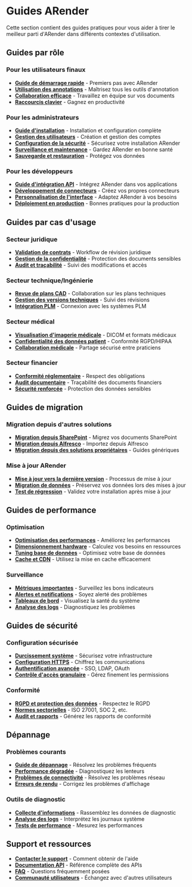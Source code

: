 # Guides ARender

Cette section contient des guides pratiques pour vous aider à tirer le meilleur parti d'ARender dans différents contextes d'utilisation.

## Guides par rôle

### Pour les utilisateurs finaux
- **[Guide de démarrage rapide](./user-quick-start)** - Premiers pas avec ARender
- **[Utilisation des annotations](./annotations-guide)** - Maîtrisez tous les outils d'annotation
- **[Collaboration efficace](./collaboration-best-practices)** - Travaillez en équipe sur vos documents
- **[Raccourcis clavier](./keyboard-shortcuts)** - Gagnez en productivité

### Pour les administrateurs
- **[Guide d'installation](./admin-installation)** - Installation et configuration complète
- **[Gestion des utilisateurs](./user-management)** - Création et gestion des comptes
- **[Configuration de la sécurité](./security-configuration)** - Sécurisez votre installation ARender
- **[Surveillance et maintenance](./monitoring-maintenance)** - Gardez ARender en bonne santé
- **[Sauvegarde et restauration](./backup-restore)** - Protégez vos données

### Pour les développeurs
- **[Guide d'intégration API](./api-integration)** - Intégrez ARender dans vos applications
- **[Développement de connecteurs](./connector-development)** - Créez vos propres connecteurs
- **[Personnalisation de l'interface](./ui-customization)** - Adaptez ARender à vos besoins
- **[Déploiement en production](./production-deployment)** - Bonnes pratiques pour la production

## Guides par cas d'usage

### Secteur juridique
- **[Validation de contrats](./legal/contract-validation)** - Workflow de révision juridique
- **[Gestion de la confidentialité](./legal/confidentiality)** - Protection des documents sensibles
- **[Audit et traçabilité](./legal/audit-trail)** - Suivi des modifications et accès

### Secteur technique/Ingénierie
- **[Revue de plans CAD](./engineering/cad-review)** - Collaboration sur les plans techniques
- **[Gestion des versions techniques](./engineering/version-control)** - Suivi des révisions
- **[Intégration PLM](./engineering/plm-integration)** - Connexion avec les systèmes PLM

### Secteur médical
- **[Visualisation d'imagerie médicale](./healthcare/medical-imaging)** - DICOM et formats médicaux
- **[Confidentialité des données patient](./healthcare/patient-privacy)** - Conformité RGPD/HIPAA
- **[Collaboration médicale](./healthcare/medical-collaboration)** - Partage sécurisé entre praticiens

### Secteur financier
- **[Conformité réglementaire](./finance/regulatory-compliance)** - Respect des obligations
- **[Audit documentaire](./finance/document-audit)** - Traçabilité des documents financiers
- **[Sécurité renforcée](./finance/enhanced-security)** - Protection des données sensibles

## Guides de migration

### Migration depuis d'autres solutions
- **[Migration depuis SharePoint](./migration/from-sharepoint)** - Migrez vos documents SharePoint
- **[Migration depuis Alfresco](./migration/from-alfresco)** - Importez depuis Alfresco
- **[Migration depuis des solutions propriétaires](./migration/from-proprietary)** - Guides génériques

### Mise à jour ARender
- **[Mise à jour vers la dernière version](./upgrade/latest-version)** - Processus de mise à jour
- **[Migration de données](./upgrade/data-migration)** - Préservez vos données lors des mises à jour
- **[Test de régression](./upgrade/regression-testing)** - Validez votre installation après mise à jour

## Guides de performance

### Optimisation
- **[Optimisation des performances](./performance/optimization)** - Améliorez les performances
- **[Dimensionnement hardware](./performance/sizing)** - Calculez vos besoins en ressources
- **[Tuning base de données](./performance/database-tuning)** - Optimisez votre base de données
- **[Cache et CDN](./performance/caching)** - Utilisez la mise en cache efficacement

### Surveillance
- **[Métriques importantes](./monitoring/key-metrics)** - Surveillez les bons indicateurs
- **[Alertes et notifications](./monitoring/alerting)** - Soyez alerté des problèmes
- **[Tableaux de bord](./monitoring/dashboards)** - Visualisez la santé du système
- **[Analyse des logs](./monitoring/log-analysis)** - Diagnostiquez les problèmes

## Guides de sécurité

### Configuration sécurisée
- **[Durcissement système](./security/system-hardening)** - Sécurisez votre infrastructure
- **[Configuration HTTPS](./security/https-configuration)** - Chiffrez les communications
- **[Authentification avancée](./security/advanced-auth)** - SSO, LDAP, OAuth
- **[Contrôle d'accès granulaire](./security/access-control)** - Gérez finement les permissions

### Conformité
- **[RGPD et protection des données](./compliance/gdpr)** - Respectez le RGPD
- **[Normes sectorielles](./compliance/industry-standards)** - ISO 27001, SOC 2, etc.
- **[Audit et rapports](./compliance/audit-reporting)** - Générez les rapports de conformité

## Dépannage

### Problèmes courants
- **[Guide de dépannage](./troubleshooting/common-issues)** - Résolvez les problèmes fréquents
- **[Performance dégradée](./troubleshooting/performance-issues)** - Diagnostiquez les lenteurs
- **[Problèmes de connectivité](./troubleshooting/connectivity)** - Résolvez les problèmes réseau
- **[Erreurs de rendu](./troubleshooting/rendering-errors)** - Corrigez les problèmes d'affichage

### Outils de diagnostic
- **[Collecte d'informations](./troubleshooting/info-collection)** - Rassemblez les données de diagnostic
- **[Analyse des logs](./troubleshooting/log-analysis)** - Interprétez les journaux système
- **[Tests de performance](./troubleshooting/performance-tests)** - Mesurez les performances

## Support et ressources

- **[Contacter le support](./support/contact)** - Comment obtenir de l'aide
- **[Documentation API](../development/)** - Référence complète des APIs
- **[FAQ](../v4/faq/)** - Questions fréquemment posées
- **[Communauté utilisateurs](./support/community)** - Échangez avec d'autres utilisateurs